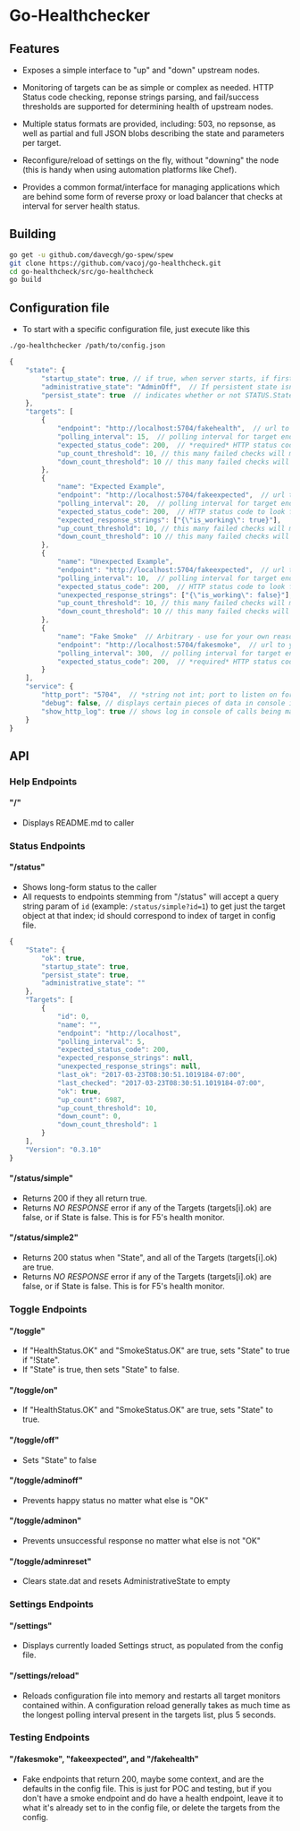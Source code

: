 # Go-Healthchecker

## Features

- Exposes a simple interface to "up" and "down" upstream nodes.

- Monitoring of targets can be as simple or complex as needed.  HTTP Status code checking, reponse strings parsing, and fail/success thresholds are supported for determining health of upstream nodes.

- Multiple status formats are provided, including: 503, no repsonse, as well as partial and full JSON blobs describing the state and parameters per target.

- Reconfigure/reload of settings on the fly, without "downing" the node (this is handy when using automation platforms like Chef).

- Provides a common format/interface for managing applications which are behind some form of reverse proxy or load balancer that checks at interval for server health status.

## Building

``` bash
go get -u github.com/davecgh/go-spew/spew
git clone https://github.com/vacoj/go-healthcheck.git
cd go-healthcheck/src/go-healthcheck
go build
```

## Configuration file

- To start with a specific configuration file, just execute like this

``` bash
./go-healthchecker /path/to/config.json
```

``` javascript
{
    "state": {
        "startup_state": true, // if true, when server starts, if first check passes server state is marked OK
        "administrative_state": "AdminOff",  // If persistent state isn't on, this is the default statup state for the STATUS.  If will only be OK if all Targets are also OK on first check
        "persist_state": true  // indicates whether or not STATUS.State.AdministrativeState should be sticky between settings/application restarts and reloads.
    },
    "targets": [
        {
            "endpoint": "http://localhost:5704/fakehealth",  // url to your application's health endpoint
            "polling_interval": 15,  // polling interval for target endpoint, in seconds
            "expected_status_code": 200,  // *required* HTTP status code to look for.  If this isn't returned when the check happens, we mark OK as false.
            "up_count_threshold": 10, // this many failed checks will mark target as online
            "down_count_threshold": 10 // this many failed checks will mark target as offline
        },
        {
            "name": "Expected Example",
            "endpoint": "http://localhost:5704/fakeexpected",  // url to your application's health endpoint
            "polling_interval": 20,  // polling interval for target endpoint, in seconds
            "expected_status_code": 200,  // HTTP status code to look for.  If this isn't returned when the check happens, we mark OK as false.
            "expected_response_strings": ["{\"is_working\": true}"],
            "up_count_threshold": 10, // this many failed checks will mark target as online
            "down_count_threshold": 10 // this many failed checks will mark target as offline
        },
        {
            "name": "Unexpected Example",
            "endpoint": "http://localhost:5704/fakeexpected",  // url to your application's health endpoint
            "polling_interval": 10,  // polling interval for target endpoint, in seconds
            "expected_status_code": 200,  // HTTP status code to look for.  If this isn't returned when the check happens, we mark OK as false.
            "unexpected_response_strings": ["{\"is_working\": false}"], // response is parsed for this string.  If unexpected_response_string is blank, check is ignored.  If found, OK is false  (an example would be searching repsonse text for {"thisthing": false}, and if found, causes OK to be set to false)
            "up_count_threshold": 10, // this many failed checks will mark target as online
            "down_count_threshold": 10 // this many failed checks will mark target as offline
        },
        {
            "name": "Fake Smoke"  // Arbitrary - use for your own reasons, or leave it blank.
            "endpoint": "http://localhost:5704/fakesmoke",  // url to your application's health endpoint
            "polling_interval": 300,  // polling interval for target endpoint, in seconds
            "expected_status_code": 200,  // *required* HTTP status code to look for.  If this isn't returned when the check happens, we mark OK as false.
        }
    ],
    "service": {
        "http_port": "5704",  // *string not int; port to listen on for incoming web requests
        "debug": false, // displays certain pieces of data in console if true
        "show_http_log": true // shows log in console of calls being made if true
    }
}
```

## API

### Help Endpoints

#### "/"

- Displays README.md to caller

### Status Endpoints

#### "/status"

- Shows long-form status to the caller
- All requests to endpoints stemming from "/status" will accept a query string param of ```id``` (example: ```/status/simple?id=1```) to get just the target object at that index; id should correspond to index of target in config file.

``` javascript
{
    "State": {
        "ok": true,
        "startup_state": true,
        "persist_state": true,
        "administrative_state": ""
    },
    "Targets": [
        {
            "id": 0,
            "name": "",
            "endpoint": "http://localhost",
            "polling_interval": 5,
            "expected_status_code": 200,
            "expected_response_strings": null,
            "unexpected_response_strings": null,
            "last_ok": "2017-03-23T08:30:51.1019184-07:00",
            "last_checked": "2017-03-23T08:30:51.1019184-07:00",
            "ok": true,
            "up_count": 6987,
            "up_count_threshold": 10,
            "down_count": 0,
            "down_count_threshold": 1
        }
    ],
    "Version": "0.3.10"
}
```

#### "/status/simple"

- Returns 200 if they all return true.
- Returns *NO RESPONSE* error if any of the Targets (targets[i].ok) are false, or if State is false.  This is for F5's health monitor.

#### "/status/simple2"

- Returns 200 status when "State", and all of the Targets (targets[i].ok) are true.
- Returns *NO RESPONSE* error if any of the Targets (targets[i].ok) are false, or if State is false.  This is for F5's health monitor.

### Toggle Endpoints

#### "/toggle"

- If "HealthStatus.OK" and "SmokeStatus.OK" are true, sets "State" to true if "!State".
- If "State" is true, then sets "State" to false.

#### "/toggle/on"

- If "HealthStatus.OK" and "SmokeStatus.OK" are true, sets "State" to true.

#### "/toggle/off"

- Sets "State" to false

#### "/toggle/adminoff"

- Prevents happy status no matter what else is "OK"

#### "/toggle/adminon"

- Prevents unsuccessful response no matter what else is not "OK"

#### "/toggle/adminreset"

- Clears state.dat and resets AdministrativeState to empty

### Settings Endpoints

#### "/settings"

- Displays currently loaded Settings struct, as populated from the config file.

#### "/settings/reload"

- Reloads configuration file into memory and restarts all target monitors contained within.  A configuration reload generally takes as much time as the longest polling interval present in the targets list, plus 5 seconds.

### Testing Endpoints

#### "/fakesmoke", "fakeexpected", and "/fakehealth"

- Fake endpoints that return 200, maybe some context, and are the defaults in the config file.  This is just for POC and testing, but if you don't have a smoke endpoint and do have a health endpoint, leave it to what it's already set to in the config file, or delete the targets from the config.
